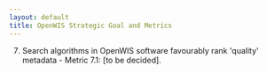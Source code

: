 ```yaml
---
layout: default
title: OpenWIS Strategic Goal and Metrics
---
```


  7. Search algorithms in OpenWIS software favourably rank 'quality' metadata
    - Metric 7.1: [to be decided].
